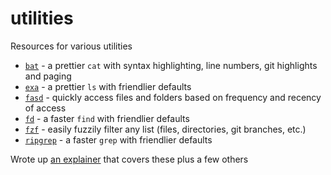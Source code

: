 # utilities

Resources for various utilities

- [`bat`](./bat) - a prettier `cat` with syntax highlighting, line numbers, git highlights and paging
- [`exa`](./exa) - a prettier `ls` with friendlier defaults
- [`fasd`](./fasd) - quickly access files and folders based on frequency and recency of access
- [`fd`](./fd) - a faster `find` with friendlier defaults
- [`fzf`](./fzf) - easily fuzzily filter any list (files, directories, git branches, etc.)
- [`ripgrep`](./ripgrep) - a faster `grep` with friendlier defaults

Wrote up [an explainer](https://gist.github.com/nathanshelly/4b7020d09d413cab823914b06162145a) that covers these plus a few others
